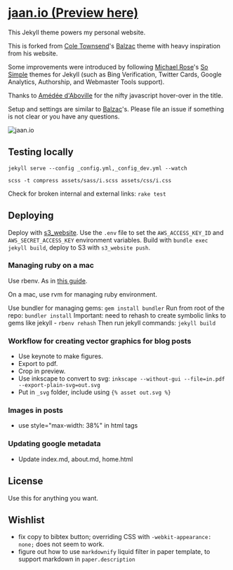 # [jaan.io (Preview here)](https://jaan.io)

This Jekyll theme powers my personal website.

This is forked from [Cole Townsend](http://coletownsend.com)'s [Balzac](https://github.com/ColeTownsend/Balzac-for-Jekyll) theme with heavy inspiration from his website.

Some improvements were introduced by following [Michael Rose](http://mademistakes.com)'s [So Simple](https://github.com/mmistakes/so-simple-theme) themes for Jekyll (such as Bing Verification, Twitter Cards, Google Analytics, Authorship, and Webmaster Tools support).

Thanks to [Amédée d'Aboville](http://amedee.daboville.com/) for the nifty javascript hover-over in the title.

Setup and settings are similar to [Balzac](https://github.com/ColeTownsend/Balzac-for-Jekyll)'s. Please file an issue if something is not clear or you have any questions.

![jaan.io](http://i.imgur.com/wEM5sod.png)

## Testing locally

`jekyll serve --config _config.yml,_config_dev.yml --watch`

`scss -t compress assets/sass/i.scss assets/css/i.css`

Check for broken internal and external links:
`rake test`

## Deploying

Deploy with [s3_website](https://github.com/laurilehmijoki/s3_website). Use the `.env` file to set the `AWS_ACCESS_KEY_ID` and `AWS_SECRET_ACCESS_KEY` environment variables.
Build with `bundle exec jekyll build`, deploy to S3 with `s3_website push`.

### Managing ruby on a mac
Use rbenv. As in [this guide](https://gorails.com/setup/osx/10.12-sierra).

On a mac, use rvm for managing ruby environment.

Use bundler for managing gems:
`gem install bundler`
Run from root of the repo:
`bundler install`
Important: need to rehash to create symbolic links to gems like jekyll -
`rbenv rehash`
Then run jekyll commands:
`jekyll build`

### Workflow for creating vector graphics for blog posts
* Use keynote to make figures. 
* Export to pdf. 
* Crop in preview. 
* Use inkscape to convert to svg: `inkscape --without-gui --file=in.pdf --export-plain-svg=out.svg`
* Put in `_svg` folder, include using `{% asset out.svg %}`

### Images in posts
* use style="max-width: 38%" in html tags

### Updating google metadata
* Update index.md, about.md, home.html

## License

Use this for anything you want.

## Wishlist
* fix copy to bibtex button; overriding CSS with `-webkit-appearance: none;` does not seem to work.
* figure out how to use `markdownify` liquid filter in paper template, to support markdown in `paper.description`
